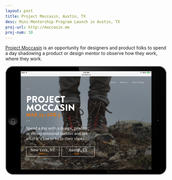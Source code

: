 ```yaml
---
layout: post
title: Project Moccasin, Austin, TX
desc: Mini-Mentorship Program Launch in Austin, TX
proj-url: http://moccasin.me
proj-num: 10
---
```


[Project Moccasin](http://moccasin.me) is an opportunity for designers and product folks to spend a day shadowing a product or design mentor to observe how they work, where they work.

![Project Moccasin](../images/09-h.png)

